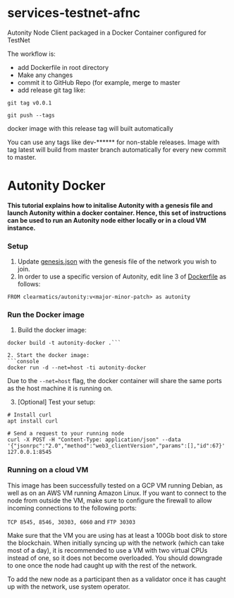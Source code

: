 # services-testnet-afnc
Autonity Node Client packaged in a Docker Container configured for TestNet

The workflow is:
* add Dockerfile in root directory
* Make any changes
* commit it to GitHub Repo (for example, merge to master
* add release git tag like:

`git tag v0.0.1`

`git push --tags`

docker image with this release tag will built automatically

You can use any tags like dev-****** for non-stable releases.
Image with tag latest will build from master branch automatically for every new commit to master.



# Autonity Docker

**This tutorial explains how to initalise Autonity with a genesis file and launch Autonity within a docker container. Hence, this set of instructions can be used to run an Autonity node either locally or in a cloud VM instance.**

### Setup

1. Update [genesis.json](./secrets/genesis.json) with the genesis file of the network you wish to join.
2. In order to use a specific version of Autonity, edit line 3 of [Dockerfile](https://github.com/clearmatics/autonity-docker/blob/master/Dockerfile) as follows:
```console
FROM clearmatics/autonity:v<major-minor-patch> as autonity
```

### Run the Docker image

1. Build the docker image:
```console
docker build -t autonity-docker .```

2. Start the docker image:
```console
docker run -d --net=host -ti autonity-docker
```

Due to the `--net=host` flag, the docker container will share the same ports as the host machine it is running on.

3. [Optional] Test your setup:
```console
# Install curl
apt install curl

# Send a request to your running node
curl -X POST -H "Content-Type: application/json" --data '{"jsonrpc":"2.0","method":"web3_clientVersion","params":[],"id":67}' 127.0.0.1:8545
```

### Running on a cloud VM

This image has been successfully tested on a GCP VM running Debian, as well as on an AWS VM running Amazon Linux. If you want to connect to the node from outside the VM, make sure to configure the firewall to allow incoming connections to the following ports:

`TCP 8545, 8546, 30303, 6060` and `FTP 30303`

Make sure that the VM you are using has at least a 100Gb boot disk to store the blockchain. When initially syncing up with the network (which can take most of a day), it is recommended to use a VM with two virtual CPUs instead of one, so it does not become overloaded. You should downgrade to one once the node had caught up with the rest of the network.

To add the new node as a participant then as a validator once it has caught up with the network, use system operator.
